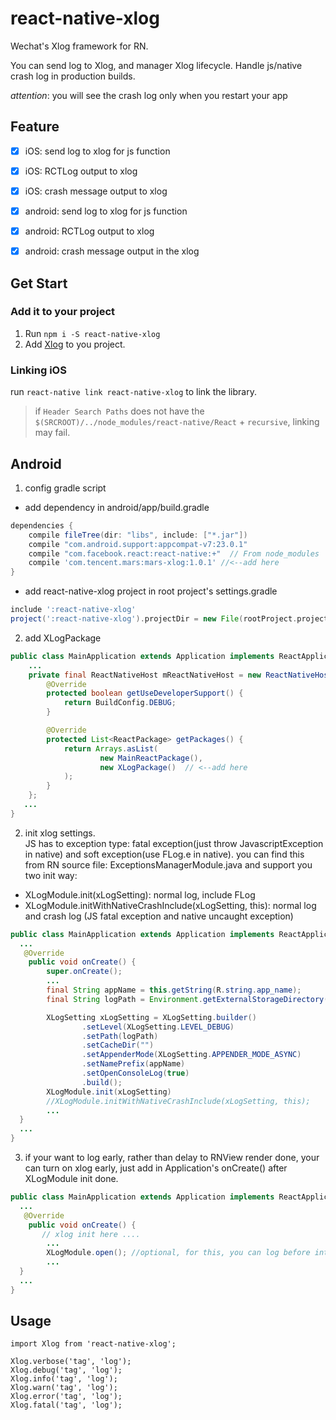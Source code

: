 # react-native-xlog

Wechat's Xlog framework for RN.

You can send log to Xlog, and manager Xlog lifecycle. Handle js/native crash log in production builds.

*attention*: you will see the crash log only when you restart your app

## Feature

- [x] iOS: send log to xlog for js function
- [x] iOS: RCTLog output to xlog
- [x] iOS: crash message output to xlog
- [x] android: send log to xlog for js function
- [x] android: RCTLog output to xlog
- [x] android: crash message output in the xlog



## Get Start

### Add it to your project

1. Run `npm i -S react-native-xlog`
2. Add [Xlog](https://github.com/Tencent/mars/) to you project.

### Linking iOS

run `react-native link react-native-xlog` to link the library.

> if `Header Search Paths` does not have the `$(SRCROOT)/../node_modules/react-native/React` + `recursive`, linking may fail.


## Android 
1. config gradle script
 - add dependency in android/app/build.gradle
```gradle
dependencies {
    compile fileTree(dir: "libs", include: ["*.jar"])
    compile "com.android.support:appcompat-v7:23.0.1"
    compile "com.facebook.react:react-native:+"  // From node_modules
    compile 'com.tencent.mars:mars-xlog:1.0.1' //<--add here
}
```

- add react-native-xlog project in root project's settings.gradle
```gradle
include ':react-native-xlog'
project(':react-native-xlog').projectDir = new File(rootProject.projectDir, '../node_modules/react-native-xlog/android')
```

2. add XLogPackage 
```java
public class MainApplication extends Application implements ReactApplication {
    ...
    private final ReactNativeHost mReactNativeHost = new ReactNativeHost(this) {
        @Override
        protected boolean getUseDeveloperSupport() {
            return BuildConfig.DEBUG;
        }

        @Override
        protected List<ReactPackage> getPackages() {
            return Arrays.asList(
                    new MainReactPackage(),
                    new XLogPackage()  // <--add here
            );
        }
    };
   ...
}   
```

2. init xlog settings.   
JS has to exception type: fatal exception(just throw JavascriptException in native) and soft exception(use FLog.e in native). you can find this from RN source file: ExceptionsManagerModule.java 
and support you two init way:

- XLogModule.init(xLogSetting): normal log, include FLog
- XLogModule.initWithNativeCrashInclude(xLogSetting, this): normal log and crash log (JS fatal exception and native uncaught exception)

```java
public class MainApplication extends Application implements ReactApplication {
  ...
   @Override
    public void onCreate() {
        super.onCreate();
        ...
        final String appName = this.getString(R.string.app_name);
        final String logPath = Environment.getExternalStorageDirectory().getAbsolutePath() + '/' + appName + "/log";

        XLogSetting xLogSetting = XLogSetting.builder()
                .setLevel(XLogSetting.LEVEL_DEBUG)
                .setPath(logPath)
                .setCacheDir("")
                .setAppenderMode(XLogSetting.APPENDER_MODE_ASYNC)
                .setNamePrefix(appName)
                .setOpenConsoleLog(true)
                .build();
        XLogModule.init(xLogSetting)
        //XLogModule.initWithNativeCrashInclude(xLogSetting, this);
        ...
  }
  ...
}
```

3. if your want to log early, rather than delay to RNView render done, your can turn on xlog early, just add in Application's onCreate() after 
XLogModule init done. 
```java 
public class MainApplication extends Application implements ReactApplication {
  ...
   @Override
    public void onCreate() {
       // xlog init here ....
        ...
        XLogModule.open(); //optional, for this, you can log before into RNView 
        ...
  }
  ...
}
```

## Usage

```
import Xlog from 'react-native-xlog';

Xlog.verbose('tag', 'log');
Xlog.debug('tag', 'log');
Xlog.info('tag', 'log');
Xlog.warn('tag', 'log');
Xlog.error('tag', 'log');
Xlog.fatal('tag', 'log');
```

